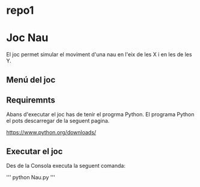 # repo1

# Joc Nau
El joc permet simular el moviment d'una nau en l'eix de les X i en les de les Y.

## Menú del joc




## Requiremnts

Abans d'executar el joc has de tenir el progrma Python.
El programa Python el pots descarregar de la seguent pagina.

https://www.python.org/downloads/

## Executar el joc

Des de la Consola executa la seguent comanda:

'''
python Nau.py
'''
